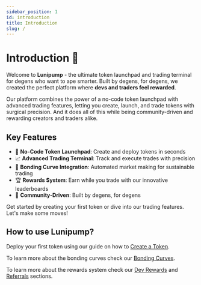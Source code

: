 ```yaml
---
sidebar_position: 1
id: introduction
title: Introduction
slug: /
---
```


# Introduction 🦉

Welcome to **Lunipump** - the ultimate token launchpad and trading terminal for degens who want to ape smarter. Built by degens, for degens, we created the perfect platform where **devs and traders feel rewarded**.

Our platform combines the power of a no-code token launchpad with advanced trading features, letting you create, launch, and trade tokens with surgical precision. And it does all of this while being community-driven and rewarding creators and traders alike.

## Key Features

- 🚀 **No-Code Token Launchpad**: Create and deploy tokens in seconds
- 📈 **Advanced Trading Terminal**: Track and execute trades with precision
- 💎 **Bonding Curve Integration**: Automated market making for sustainable trading
- 🏆 **Rewards System**: Earn while you trade with our innovative leaderboards
- 🤝 **Community-Driven**: Built by degens, for degens

Get started by creating your first token or dive into our trading features. Let's make some moves!

<!-- ## What is Lunipump?

Lunipump is a trading system that allows you to create tokens, deploy bonding curves and trade them before they are deployed to Uniswap. We aim at providing the best trading experience on Unichain and serve as a foundational layer for other DeFi protocols that will be built on top of our platform.

## Why Unichain?

Unichain is the newest blockchain that is being built on top of Ethereum. It is a high-performance, low-cost blockchain that is designed to be a foundation for the next generation of DeFi protocols. By being part of the Superchain ecosystem, Unichain directly taps into liquidity from multiple layer 2s from day one.

If you are new to Unichain, start with our guide on setting up your wallet and getting some testnet ETH: [Getting Started](/getting-started). -->

## How to use Lunipump?

Deploy your first token using our guide on how to [Create a Token](/trading/create-token).

To learn more about the bonding curves check our [Bonding Curves](/trading/bonding-curves).

To learn more about the rewards system check our [Dev Rewards](/rewards/dev-rewards) and [Referrals](/rewards/referrals) sections.
